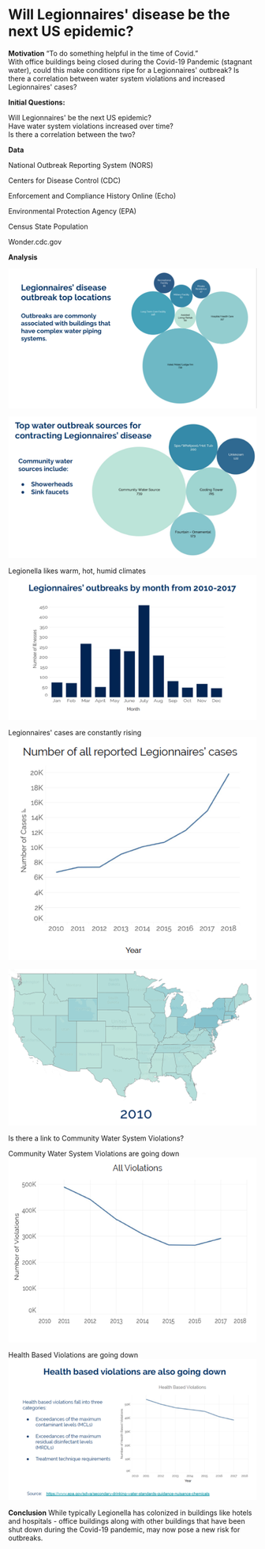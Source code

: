 # Will Legionnaires' disease be the next US epidemic?

**Motivation**
“To do something helpful in the time of Covid.”     
With office buildings being closed during the Covid-19 Pandemic (stagnant water), could this make conditions ripe for a Legionnaires' outbreak?  Is there a correlation between water system violations and increased Legionnaires' cases?

**Initial Questions:**  

Will Legionnaires' be the next US epidemic?  
Have water system violations increased over time?  
Is there a correlation between the two?

**Data**

National Outbreak Reporting System (NORS)

Centers for Disease Control (CDC)

Enforcement and Compliance History Online (Echo)

Environmental Protection Agency (EPA)

Census State Population

Wonder.cdc.gov

**Analysis**


![](locationsvisual.png)


![](\png\watersourcesvisual.png)

Legionella likes warm, hot, humid climates
![](\png\climate.png)

Legionnaires' cases are constantly rising
![](\png\riseleg.png)

![](\png\map.gif)

Is there a link to Community Water System Violations?

Community Water System Violations are going down
![](\png\waterviolations.png)

Health Based Violations are going down
![](\png\healthbased.png)


**Conclusion**
While typically Legionella has colonized in buildings like hotels and hospitals - office buildings along with other buildings that have been shut down during the Covid-19 pandemic, may now pose a new risk for outbreaks.

<a href="/legionnaires.pdf" class="image fit"><img src="images/marr_pic.jpg" alt=""></a>

